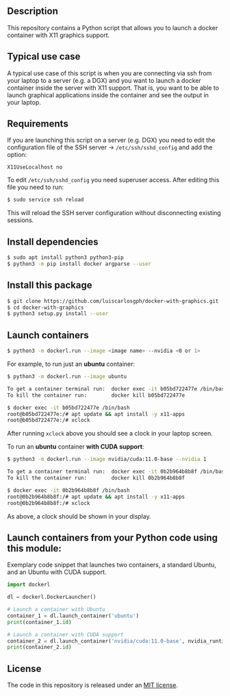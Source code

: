 Description
-----------
This repository contains a Python script that allows you to launch a docker container with X11 graphics support. 

Typical use case
----------------
A typical use case of this script is when you are connecting via ssh from your laptop to a server (e.g. a DGX)
and you want to launch a docker container inside the server with X11 support. That is, you want to be able
to launch graphical applications inside the container and see the output in your laptop. 

Requirements
------------
If you are launching this script on a server (e.g. DGX) you need to edit the configuration file of the SSH server -> ```/etc/ssh/sshd_config``` and
add the option:

``` X11UseLocalhost no ```

To edit ```/etc/ssh/sshd_config``` you need superuser access. After editing this file you need to run:
```bash
$ sudo service ssh reload
```
This will reload the SSH server configuration without disconnecting existing sessions. 

Install dependencies
--------------------
```bash
$ sudo apt install python3 python3-pip
$ python3 -m pip install docker argparse --user
```

Install this package
--------------------
```bash
$ git clone https://github.com/luiscarlosgph/docker-with-graphics.git
$ cd docker-with-graphics
$ python3 setup.py install --user
```

Launch containers
-----------------
```bash
$ python3 -m dockerl.run --image <image name> --nvidia <0 or 1>
```

For example, to run just an **ubuntu** container:
```bash
$ python3 -m dockerl.run --image ubuntu

To get a container terminal run:  docker exec -it b05bd722477e /bin/bash
To kill the container run:        docker kill b05bd722477e

$ docker exec -it b05bd722477e /bin/bash
root@b05bd722477e:/# apt update && apt install -y x11-apps
root@b05bd722477e:/# xclock
```
After running ```xclock``` above you should see a clock in your laptop screen.

To run an **ubuntu** container **with CUDA support**:
```bash
$ python3 -m dockerl.run --image nvidia/cuda:11.0-base --nvidia 1

To get a container terminal run:  docker exec -it 0b2b964b8b8f /bin/bash
To kill the container run:        docker kill 0b2b964b8b8f

$ docker exec -it 0b2b964b8b8f /bin/bash
root@0b2b964b8b8f:/# apt update && apt install -y x11-apps
root@0b2b964b8b8f:/# xclock
```
As above, a clock should be shown in your display.

Launch containers from your Python code using this module:
----------------------------------------------------------
Exemplary code snippet that launches two containers, a standard Ubuntu, and an Ubuntu with CUDA support.

```python
import dockerl

dl = dockerl.DockerLauncher()

# Launch a container with Ubuntu
container_1 = dl.launch_container('ubuntu')
print(container_1.id)

# Launch a container with CUDA support
container_2 = dl.launch_container('nvidia/cuda:11.0-base', nvidia_runtime=True)
print(container_2.id)
```

License
-------
The code in this repository is released under an [MIT license](https://github.com/luiscarlosgph/docker-with-graphics/blob/main/LICENSE).
